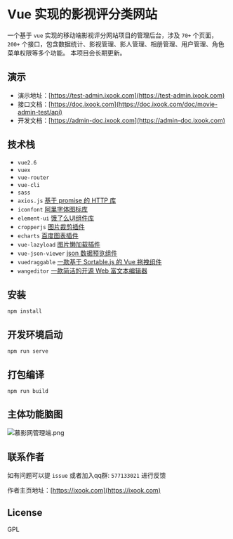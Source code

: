 # Vue 实现的影视评分类网站

一个基于 `vue` 实现的移动端影视评分网站项目的管理后台，涉及 `70+` 个页面，`200+` 个接口，包含数据统计、影视管理、影人管理、相册管理、用户管理、角色菜单权限等多个功能。
本项目会长期更新。

## 演示
- 演示地址：[https://test-admin.ixook.com](https://test-admin.ixook.com)  
- 接口文档：[https://doc.ixook.com](https://doc.ixook.com/doc/movie-admin-test/api)
- 开发文档：[https://admin-doc.ixook.com](https://admin-doc.ixook.com)

## 技术栈
- `vue2.6`
- `vuex`
- `vue-router`
- `vue-cli`
- `sass`
- `axios.js` [基于 promise 的 HTTP 库](https://www.kancloud.cn/yunye/axios/234845) 
- `iconfont` [阿里字体图标库](https://www.iconfont.cn/)
- `element-ui` [饿了么UI组件库](https://element.eleme.cn) 
- `cropperjs` [图片裁剪插件](https://github.com/fengyuanchen/cropperjs)
- `echarts` [百度图表插件](https://echarts.apache.org/zh/index.html)
- `vue-lazyload` [图片懒加载插件](https://github.com/hilongjw/vue-lazyload)
- `vue-json-viewer` [json 数据预览组件](https://github.com/chenfengjw163/vue-json-viewer)
- `vuedraggable` [一款基于 Sortable.js 的 Vue 拖拽组件](https://github.com/SortableJS/Vue.Draggable)
- `wangeditor` [一款简洁的开源 Web 富文本编辑器](https://www.wangeditor.com)

## 安装
```
npm install
```

## 开发环境启动
```
npm run serve
```

## 打包编译
```
npm run build
```

## 主体功能脑图
![慕影网管理端.png](https://note-file.ixook.com/FvOUclSznH8_FrRFh7-SPvssXLBg)


## 联系作者
如有问题可以提 `issue` 或者加入qq群: `577133021` 进行反馈

作者主页地址：[https://ixook.com](https://ixook.com)


## License
GPL
